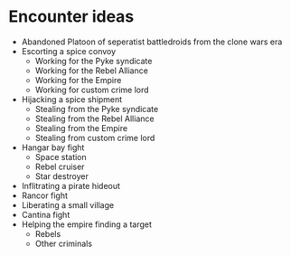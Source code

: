 # Encounter ideas
* Abandoned Platoon of seperatist battledroids from the clone wars era
* Escorting a spice convoy
  * Working for the Pyke syndicate
  * Working for the Rebel Alliance
  * Working for the Empire
  * Working for custom crime lord
* Hijacking a spice shipment
  * Stealing from the Pyke syndicate
  * Stealing from the Rebel Alliance
  * Stealing from the Empire
  * Stealing from custom crime lord
* Hangar bay fight
  * Space station
  * Rebel cruiser
  * Star destroyer
* Inflitrating a pirate hideout
* Rancor fight
* Liberating a small village
* Cantina fight
* Helping the empire finding a target
  * Rebels
  * Other criminals
